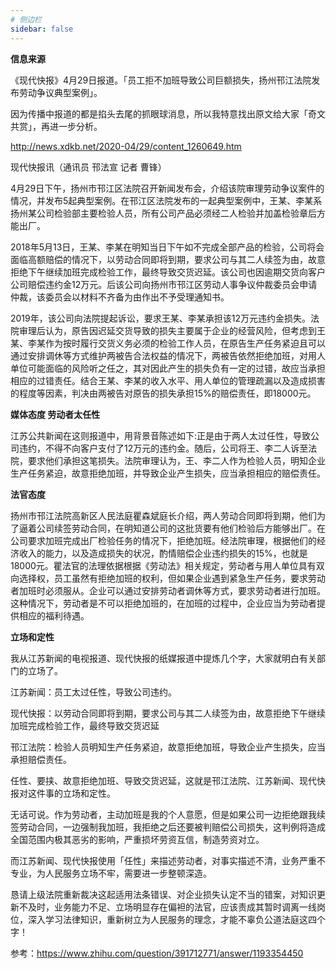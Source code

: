 ```yaml
---
# 侧边栏
sidebar: false
---
```

**信息来源**

《现代快报》4月29日报道。「员工拒不加班导致公司巨额损失，扬州邗江法院发布劳动争议典型案例」。

因为传播中报道的都是掐头去尾的抓眼球消息，所以我特意找出原文给大家「奇文共赏」，再进一步分析。

http://news.xdkb.net/2020-04/29/content_1260649.htm

现代快报讯（通讯员 邗法宣 记者 曹锋）

4月29日下午，扬州市邗江区法院召开新闻发布会，介绍该院审理劳动争议案件的情况，并发布5起典型案例。在邗江区法院发布的一起典型案例中，王某、李某系扬州某公司检验部主要检验人员，所有公司产品必须经二人检验并加盖检验章后方能出厂。

2018年5月13日，王某、李某在明知当日下午如不完成全部产品的检验，公司将会面临高额赔偿的情况下，以劳动合同即将到期，要求公司与其二人续签为由，故意拒绝下午继续加班完成检验工作，最终导致交货迟延。该公司也因逾期交货向客户公司赔偿违约金12万元。后该公司向扬州市邗江区劳动人事争议仲裁委员会申请仲裁，该委员会以材料不齐备为由作出不予受理通知书。

2019年，该公司向法院提起诉讼，要求王某、李某承担该12万元违约金损失。法院审理后认为，原告因迟延交货导致的损失主要属于企业的经营风险，但考虑到王某、李某作为按时履行交货义务必须的检验工作人员，在原告生产任务紧迫且可以通过安排调休等方式维护两被告合法权益的情况下，两被告依然拒绝加班，对用人单位可能面临的风险听之任之，其对因此产生的损失负有一定的过错，故应当承担相应的过错责任。结合王某、李某的收入水平、用人单位的管理疏漏以及造成损害的程度等因素，判决由两被告对原告的损失承担15%的赔偿责任，即18000元。

**媒体态度 劳动者太任性**

江苏公共新闻在这则报道中，用背景音陈述如下:正是由于两人太过任性，导致公司违约，不得不向客户支付了12万元的违约金。随后，公司将王、李二人诉至法院，要求他们承担这笔损失。法院审理认为，王、李二人作为检验人员，明知企业生产任务紧迫，故意拒绝加班，并导致企业产生损失，应当承担相应的赔偿责任。

**法官态度**

扬州市邗江法院高新区人民法庭瞿森斌庭长介绍，两人劳动合同即将到期，他们为了逼着公司续签劳动合同，在明知道公司的这批货要有他们检验后方能够出厂。在公司要求加班完成出厂检验任务的情况下，拒绝加班。经法院审理，根据他们的经济收入的能力，以及造成损失的状况，酌情赔偿企业违约损失的15%，也就是18000元。瞿法官的法理依据根据《劳动法》相关规定，劳动者与用人单位具有双向选择权，员工虽然有拒绝加班的权利，但如果企业遇到紧急生产任务，要求劳动者加班时必须服从。企业可以通过安排劳动者调休等方式，要求劳动者进行加班。这种情况下，劳动者是不可以拒绝加班的，在加班的过程中，企业应当为劳动者提供相应的福利待遇。

**立场和定性**

我从江苏新闻的电视报道、现代快报的纸媒报道中提炼几个字，大家就明白有关部门的立场了。

江苏新闻：员工太过任性，导致公司违约。

现代快报：以劳动合同即将到期，要求公司与其二人续签为由，故意拒绝下午继续加班完成检验工作，最终导致交货迟延

邗江法院：检验人员明知生产任务紧迫，故意拒绝加班，导致企业产生损失，应当承担赔偿责任。

任性、要挟、故意拒绝加班、导致交货迟延，这就是邗江法院、江苏新闻、现代快报对这件事的立场和定性。

无话可说。作为劳动者，主动加班是我的个人意愿，但是如果公司一边拒绝跟我续签劳动合同，一边强制我加班，我拒绝之后还要被判赔偿公司损失，这判例将造成全国范围内极其恶劣的影响，严重损坏劳资互信，制造劳资对立。

而江苏新闻、现代快报使用「任性」来描述劳动者，对事实描述不清，业务严重不专业，为人民服务立场不牢，需要进一步整顿深造。

恳请上级法院重新裁决这起适用法条错误、对企业损失认定不当的错案，对知识更新不及时，业务能力不足、立场明显存在偏袒的法官，应该责成其暂时调离一线岗位，深入学习法律知识，重新树立为人民服务的理念，才能不辜负公道法庭这四个字！

参考：https://www.zhihu.com/question/391712771/answer/1193354450